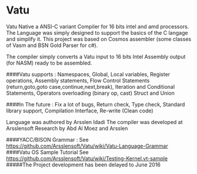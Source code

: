 # Vatu
Vatu Native a ANSI-C variant Compiler for 16 bits intel and amd processors.
The Language was simply designed to support the basics of the C langage and simplify it.
This project was based on Cosmos assembler (some classes of Vasm and BSN Gold Parser for c#).

The compiler simply converts a Vatu input to 16 bits Intel Assembly output (for NASM) ready to be
assembled.

####Vatu supports :
Namespaces,
Global, Local variables,
Register operations,
Assembly statements,
Flow Control Statements (return,goto,goto case,continue,next,break),
Iteration and Conditional Statements,
Operators overloading (binary op, cast)
Struct and Union

####In The future : 
Fix a lot of bugs,
Return check,
Type check,
Standard library support,
Compilation Interface,
Re-write (Clean code)

Language was authored by Arsslen Idadi
The compiler was developed at Arsslensoft Research by Abd Al Moez and Arsslen

####YACC/BISON Grammar :
  See https://github.com/Arsslensoft/Vatu/wiki/Vatu-Language-Grammar
####Vatu OS Sample Tutorial
  See https://github.com/Arsslensoft/Vatu/wiki/Testing-Kernel.vt-sample
#####The Project development has been delayed to June 2016
